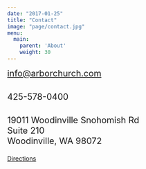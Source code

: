 ```yaml
---
date: "2017-01-25"
title: "Contact"
image: "page/contact.jpg"
menu:
  main:
    parent: 'About'
    weight: 30
---
```


<div class="text-center">

<div style="font-size: 20px;">
<div class="text-center" style="margin-bottom: 30px;">
<a href="mailto:info@arborchurch.com">info@arborchurch.com</a>
</div>

<div class="text-center" style="margin-bottom: 30px;">
425-578-0400
</div>

<p>19011 Woodinville Snohomish Rd<br />
Suite 210<br />
Woodinville, WA 98072</p>
</div>

<a class="page-button" href="https://www.google.com/maps/place/19011+Woodinville+Snohomish+Rd,+Woodinville,+WA+98072/@47.7657651,-122.1576943,17z/data=!3m1!4b1!4m5!3m4!1s0x54900e9a33e7f0d3:0x2d8ffaf8fde7a709!8m2!3d47.7657651!4d-122.1555003" style="margin-bottom: 50px;">Directions</a>
</div>

